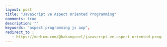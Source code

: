 ```yaml
---
layout: post
title: "JavaScript ve Aspect Oriented Programming"
comments: true
description: ""
keywords: "aspect programming js aop",
redirect_to : 
   - https://medium.com/@hakanyucel/javascript-ve-aspect-oriented-programming-a4fdecc7c91b
---
```


